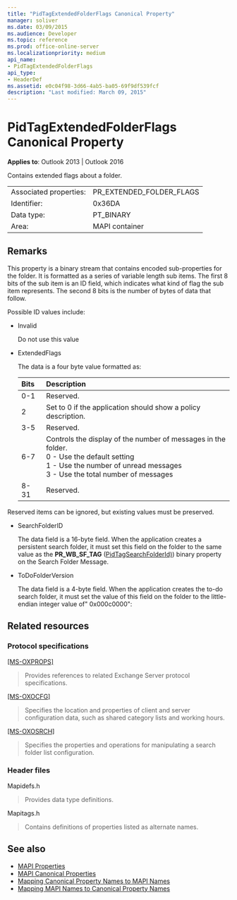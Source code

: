```yaml
---
title: "PidTagExtendedFolderFlags Canonical Property"
manager: soliver
ms.date: 03/09/2015
ms.audience: Developer
ms.topic: reference
ms.prod: office-online-server
ms.localizationpriority: medium
api_name:
- PidTagExtendedFolderFlags
api_type:
- HeaderDef
ms.assetid: e0c04f98-3d66-4ab5-ba05-69f9df539fcf
description: "Last modified: March 09, 2015"
---
```


# PidTagExtendedFolderFlags Canonical Property
 
**Applies to**: Outlook 2013 | Outlook 2016 
  
Contains extended flags about a folder.
  
|||
|:-----|:-----|
|Associated properties:  <br/> |PR_EXTENDED_FOLDER_FLAGS  <br/> |
|Identifier:  <br/> |0x36DA  <br/> |
|Data type:  <br/> |PT_BINARY  <br/> |
|Area:  <br/> |MAPI container  <br/> |
   
## Remarks

This property is a binary stream that contains encoded sub-properties for the folder. It is formatted as a series of variable length sub items. The first 8 bits of the sub item is an ID field, which indicates what kind of flag the sub item represents. The second 8 bits is the number of bytes of data that follow.
  
Possible ID values include:
  
- Invalid
    
   Do not use this value
    
- ExtendedFlags
    
   The data is a four byte value formatted as:
    
   |**Bits**|**Description**|
   |:-----|:-----|
   |0-1  <br/> |Reserved.  <br/> |
   |2  <br/> |Set to 0 if the application should show a policy description.  <br/> |
   |3-5  <br/> |Reserved.  <br/> |
   |6-7  <br/> |Controls the display of the number of messages in the folder.  <br/> 0 - Use the default setting  <br/> 1 - Use the number of unread messages  <br/> 3 - Use the total number of messages  <br/> |
   |8-31  <br/> |Reserved.  <br/> |
   
Reserved items can be ignored, but existing values must be preserved.
    
- SearchFolderID
    
   The data field is a 16-byte field. When the application creates a persistent search folder, it must set this field on the folder to the same value as the **PR_WB_SF_TAG** ([PidTagSearchFolderId)](pidtagsearchfolderid-canonical-property.md)) binary property on the Search Folder Message.
    
- ToDoFolderVersion
    
   The data field is a 4-byte field. When the application creates the to-do search folder, it must set the value of this field on the folder to the little-endian integer value of" 0x000c0000":
    
## Related resources

### Protocol specifications

[[MS-OXPROPS]](https://msdn.microsoft.com/library/f6ab1613-aefe-447d-a49c-18217230b148%28Office.15%29.aspx)
  
> Provides references to related Exchange Server protocol specifications.
    
[[MS-OXOCFG]](https://msdn.microsoft.com/library/7d466dd5-c156-4da9-9a01-75c78e7e1a67%28Office.15%29.aspx)
  
> Specifies the location and properties of client and server configuration data, such as shared category lists and working hours.
    
[[MS-OXOSRCH]](https://msdn.microsoft.com/library/c72e49b8-78c7-4483-ad65-e46e9133673b%28Office.15%29.aspx)
  
> Specifies the properties and operations for manipulating a search folder list configuration.
    
### Header files

Mapidefs.h
  
> Provides data type definitions.
    
Mapitags.h
  
> Contains definitions of properties listed as alternate names.
    
## See also

- [MAPI Properties](mapi-properties.md)
- [MAPI Canonical Properties](mapi-canonical-properties.md)
- [Mapping Canonical Property Names to MAPI Names](mapping-canonical-property-names-to-mapi-names.md)
- [Mapping MAPI Names to Canonical Property Names](mapping-mapi-names-to-canonical-property-names.md)

